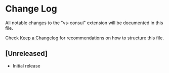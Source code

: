 # Change Log

All notable changes to the "vs-consul" extension will be documented in this file.

Check [Keep a Changelog](http://keepachangelog.com/) for recommendations on how to structure this file.

## [Unreleased]

- Initial release